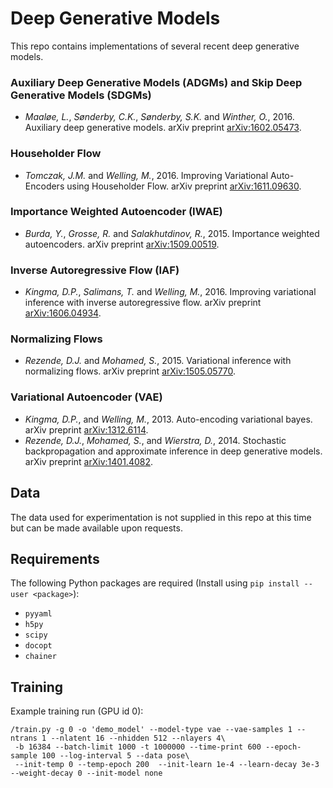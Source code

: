 # Deep Generative Models
This repo contains implementations of several recent deep generative models.

### Auxiliary Deep Generative Models (ADGMs) and Skip Deep Generative Models (SDGMs)
- _Maaløe, L._, _Sønderby, C.K._, _Sønderby, S.K._ and _Winther, O._, 2016. Auxiliary deep generative models. 
arXiv preprint [arXiv:1602.05473](https://arxiv.org/abs/1602.05473).

### Householder Flow
- _Tomczak, J.M._ and _Welling, M._, 2016. Improving Variational Auto-Encoders using Householder Flow. 
arXiv preprint [arXiv:1611.09630](https://arxiv.org/abs/1611.09630).

### Importance Weighted Autoencoder (IWAE)
- _Burda, Y._, _Grosse, R._ and _Salakhutdinov, R._, 2015. Importance weighted autoencoders. 
arXiv preprint [arXiv:1509.00519](https://arxiv.org/abs/1509.00519).

### Inverse Autoregressive Flow (IAF)
- _Kingma, D.P._, _Salimans, T._ and _Welling, M._, 2016. Improving variational inference with inverse autoregressive flow. 
arXiv preprint [arXiv:1606.04934](https://arxiv.org/abs/1606.04934).

### Normalizing Flows
- _Rezende, D.J._ and _Mohamed, S._, 2015. Variational inference with normalizing flows. 
arXiv preprint [arXiv:1505.05770](https://arxiv.org/abs/1505.05770).

### Variational Autoencoder (VAE) 
- _Kingma, D.P._, and _Welling, M._, 2013. Auto-encoding variational bayes.
  arXiv preprint [arXiv:1312.6114](http://arxiv.org/abs/1312.6114).
- _Rezende, D.J._, _Mohamed, S._, and _Wierstra, D._, 2014. Stochastic
  backpropagation and approximate inference in deep generative models.
  arXiv preprint [arXiv:1401.4082](http://arxiv.org/abs/1401.4082).

## Data
The data used for experimentation is not supplied in this repo at this time but can be made available upon requests.

## Requirements

The following Python packages are required (Install using `pip install --user <package>`):

- `pyyaml`
- `h5py`
- `scipy`
- `docopt`
- `chainer`

## Training

Example training run (GPU id 0):

```
/train.py -g 0 -o 'demo_model' --model-type vae --vae-samples 1 --ntrans 1 --nlatent 16 --nhidden 512 --nlayers 4\
 -b 16384 --batch-limit 1000 -t 1000000 --time-print 600 --epoch-sample 100 --log-interval 5 --data pose\
 --init-temp 0 --temp-epoch 200  --init-learn 1e-4 --learn-decay 3e-3 --weight-decay 0 --init-model none 
```



